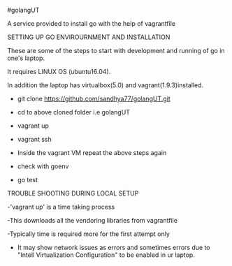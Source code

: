 #golangUT

A service provided to install go with the help of vagrantfile

SETTING UP GO ENVIROURNMENT AND INSTALLATION

These are some of the steps to start with development and running of go in one's laptop.

It requires LINUX OS (ubuntu16.04).

In addition the laptop has virtualbox(5.0) and vagrant(1.9.3)installed.

 - git clone https://github.com/sandhya77/golangUT.git 
 - cd to above cloned folder i.e golangUT
 - vagrant up
 - vagrant ssh
 
 - Inside the vagrant VM repeat the above steps again
 - check with goenv
 - go test
 
 TROUBLE SHOOTING DURING LOCAL SETUP
 
 -'vagrant up' is a time taking process
 
 -This downloads all the vendoring libraries from vagrantfile
 
 -Typically time is required more for the first attempt only
 
 - It may show network issues as errors and sometimes errors due to "Intell Virtualization Configuration" to be enabled in ur       laptop.
